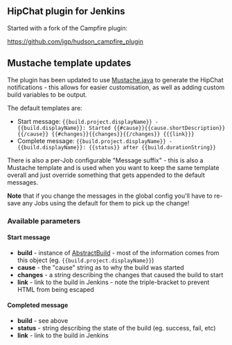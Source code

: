 ## HipChat plugin for Jenkins

Started with a fork of the Campfire plugin:

https://github.com/jgp/hudson_campfire_plugin

## Mustache template updates

The plugin has been updated to use [Mustache.java](https://github.com/spullara/mustache.java) to
generate the HipChat notifications - this allows for easier customisation, as well as adding custom
 build variables to be output.

 The default templates are:

 * Start message: ```{{build.project.displayName}} - {{build.displayName}}: Started {{#cause}}{{cause.shortDescription}}{{/cause}} {{#changes}}{{changes}}{{/changes}} {{{link}}}```
 * Complete message: ```{{build.project.displayName}} - {{build.displayName}}: {{status}} after {{build.durationString}}```

 There is also a per-Job configurable "Message suffix" - this is also a Mustache template and is
 used when you want to keep the same template overall and just override something that gets appended
 to the default messages.

 **Note** that if you change the messages in the global config you'll have to re-save any Jobs using
 the default for them to pick up the change!

 ### Available parameters

 #### Start message

 * **build** - instance of [AbstractBuild](http://javadoc.jenkins-ci.org/hudson/model/AbstractBuild.html) -
   most of the information comes from this object (eg. ```{{build.project.displayName}}```)
 * **cause** - the "cause" string as to why the build was started
 * **changes** - a string describing the changes that caused the build to start
 * **link** - link to the build in Jenkins - note the triple-bracket to prevent HTML from being escaped

 #### Completed message

 * **build** - see above
 * **status** - string describing the state of the build (eg. success, fail, etc)
 * **link** - link to the build in Jenkins